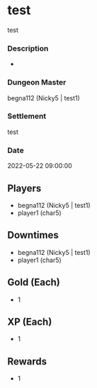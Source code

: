 # test
test
### Description
-
### Dungeon Master
begna112 (Nicky5 | test1)
### Settlement
test
### Date
2022-05-22 09:00:00
## Players
* begna112 (Nicky5 | test1)
* player1 (char5)
## Downtimes
* begna112 (Nicky5 | test1)
* player1 (char5)
## Gold (Each)
* 1
## XP (Each)
* 1
## Rewards
* 1